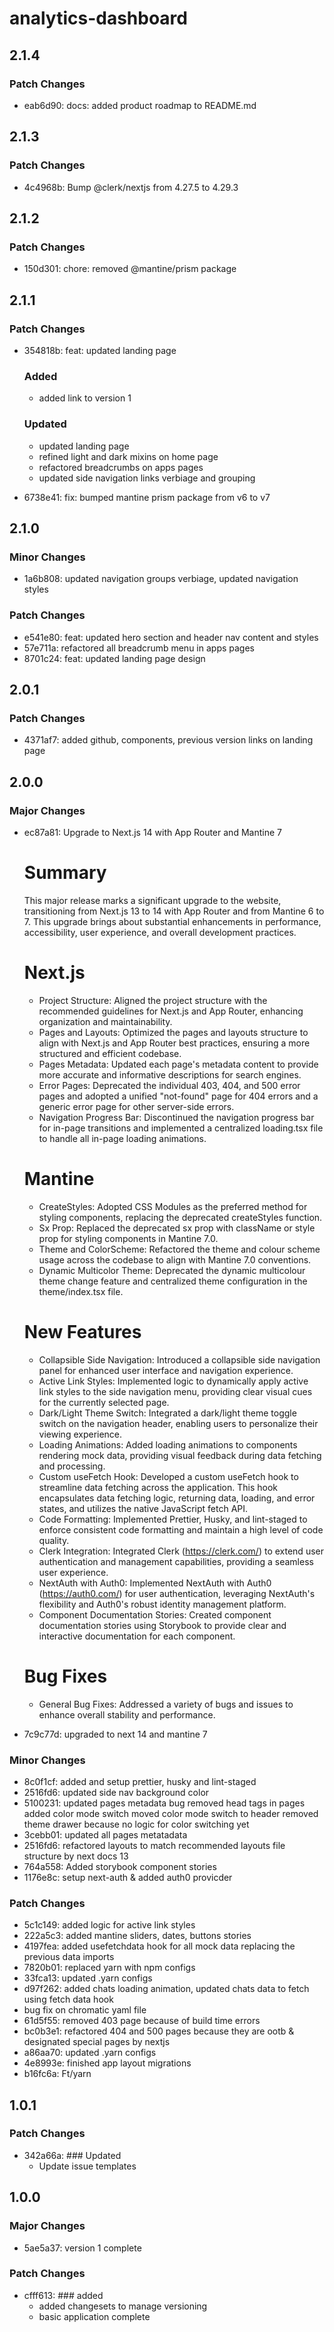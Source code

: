 # analytics-dashboard

## 2.1.4

### Patch Changes

- eab6d90: docs: added product roadmap to README.md

## 2.1.3

### Patch Changes

- 4c4968b: Bump @clerk/nextjs from 4.27.5 to 4.29.3

## 2.1.2

### Patch Changes

- 150d301: chore: removed @mantine/prism package

## 2.1.1

### Patch Changes

- 354818b: feat: updated landing page

  ### Added

  - added link to version 1

  ### Updated

  - updated landing page
  - refined light and dark mixins on home page
  - refactored breadcrumbs on apps pages
  - updated side navigation links verbiage and grouping

- 6738e41: fix: bumped mantine prism package from v6 to v7

## 2.1.0

### Minor Changes

- 1a6b808: updated navigation groups verbiage, updated navigation styles

### Patch Changes

- e541e80: feat: updated hero section and header nav content and styles
- 57e711a: refactored all breadcrumb menu in apps pages
- 8701c24: feat: updated landing page design

## 2.0.1

### Patch Changes

- 4371af7: added github, components, previous version links on landing page

## 2.0.0

### Major Changes

- ec87a81: Upgrade to Next.js 14 with App Router and Mantine 7

  # Summary

  This major release marks a significant upgrade to the website, transitioning from Next.js 13 to 14 with App Router and from Mantine 6 to 7. This upgrade brings about substantial enhancements in performance, accessibility, user experience, and overall development practices.

  # Next.js

  - Project Structure: Aligned the project structure with the recommended guidelines for Next.js and App Router, enhancing organization and maintainability.
  - Pages and Layouts: Optimized the pages and layouts structure to align with Next.js and App Router best practices, ensuring a more structured and efficient codebase.
  - Pages Metadata: Updated each page's metadata content to provide more accurate and informative descriptions for search engines.
  - Error Pages: Deprecated the individual 403, 404, and 500 error pages and adopted a unified "not-found" page for 404 errors and a generic error page for other server-side errors.
  - Navigation Progress Bar: Discontinued the navigation progress bar for in-page transitions and implemented a centralized loading.tsx file to handle all in-page loading animations.

  # Mantine

  - CreateStyles: Adopted CSS Modules as the preferred method for styling components, replacing the deprecated createStyles function.
  - Sx Prop: Replaced the deprecated sx prop with className or style prop for styling components in Mantine 7.0.
  - Theme and ColorScheme: Refactored the theme and colour scheme usage across the codebase to align with Mantine 7.0 conventions.
  - Dynamic Multicolor Theme: Deprecated the dynamic multicolour theme change feature and centralized theme configuration in the theme/index.tsx file.

  # New Features

  - Collapsible Side Navigation: Introduced a collapsible side navigation panel for enhanced user interface and navigation experience.
  - Active Link Styles: Implemented logic to dynamically apply active link styles to the side navigation menu, providing clear visual cues for the currently selected page.
  - Dark/Light Theme Switch: Integrated a dark/light theme toggle switch on the navigation header, enabling users to personalize their viewing experience.
  - Loading Animations: Added loading animations to components rendering mock data, providing visual feedback during data fetching and processing.
  - Custom useFetch Hook: Developed a custom useFetch hook to streamline data fetching across the application. This hook encapsulates data fetching logic, returning data, loading, and error states, and utilizes the native JavaScript fetch API.
  - Code Formatting: Implemented Prettier, Husky, and lint-staged to enforce consistent code formatting and maintain a high level of code quality.
  - Clerk Integration: Integrated Clerk (https://clerk.com/) to extend user authentication and management capabilities, providing a seamless user experience.
  - NextAuth with Auth0: Implemented NextAuth with Auth0 (https://auth0.com/) for user authentication, leveraging NextAuth's flexibility and Auth0's robust identity management platform.
  - Component Documentation Stories: Created component documentation stories using Storybook to provide clear and interactive documentation for each component.

  # Bug Fixes

  - General Bug Fixes: Addressed a variety of bugs and issues to enhance overall stability and performance.

- 7c9c77d: upgraded to next 14 and mantine 7

### Minor Changes

- 8c0f1cf: added and setup prettier, husky and lint-staged
- 2516fd6: updated side nav background color
- 5100231: updated pages metadata bug removed head tags in pages added color mode switch moved color mode switch to header removed theme drawer because no logic for color switching yet
- 3cebb01: updated all pages metatadata
- 2516fd6: refactored layouts to match recommended layouts file structure by next docs 13
- 764a558: Added storybook component stories
- 1176e8c: setup next-auth & added auth0 provicder

### Patch Changes

- 5c1c149: added logic for active link styles
- 222a5c3: added mantine sliders, dates, buttons stories
- 4197fea: added usefetchdata hook for all mock data replacing the previous data imports
- 7820b01: replaced yarn with npm configs
- 33fca13: updated .yarn configs
- d97f262: added chats loading animation, updated chats data to fetch using fetch data hook
- bug fix on chromatic yaml file
- 61d5f55: removed 403 page because of build time errors
- bc0b3e1: refactored 404 and 500 pages because they are ootb & designated special pages by nextjs
- a86aa70: updated .yarn configs
- 4e8993e: finished app layout migrations
- b16fc6a: Ft/yarn

## 1.0.1

### Patch Changes

- 342a66a: ### Updated
  - Update issue templates

## 1.0.0

### Major Changes

- 5ae5a37: version 1 complete

### Patch Changes

- cfff613: ### added
  - added changesets to manage versioning
  - basic application complete

